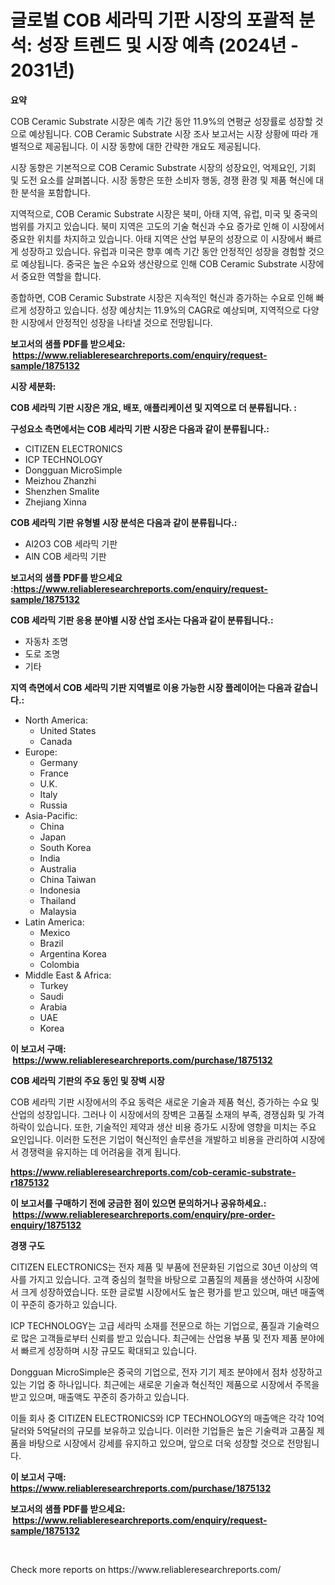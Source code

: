 <p><h1>글로벌 COB 세라믹 기판 시장의 포괄적 분석: 성장 트렌드 및 시장 예측 (2024년 - 2031년)</h1></p><p><strong>요약</strong></p>
<p><p>COB Ceramic Substrate 시장은 예측 기간 동안 11.9%의 연평균 성장률로 성장할 것으로 예상됩니다. COB Ceramic Substrate 시장 조사 보고서는 시장 상황에 따라 개별적으로 제공됩니다. 이 시장 동향에 대한 간략한 개요도 제공됩니다. </p><p>시장 동향은 기본적으로 COB Ceramic Substrate 시장의 성장요인, 억제요인, 기회 및 도전 요소를 살펴봅니다. 시장 동향은 또한 소비자 행동, 경쟁 환경 및 제품 혁신에 대한 분석을 포함합니다.</p><p>지역적으로, COB Ceramic Substrate 시장은 북미, 아태 지역, 유럽, 미국 및 중국의 범위를 가지고 있습니다. 북미 지역은 고도의 기술 혁신과 수요 증가로 인해 이 시장에서 중요한 위치를 차지하고 있습니다. 아태 지역은 산업 부문의 성장으로 이 시장에서 빠르게 성장하고 있습니다. 유럽과 미국은 향후 예측 기간 동안 안정적인 성장을 경험할 것으로 예상됩니다. 중국은 높은 수요와 생산량으로 인해 COB Ceramic Substrate 시장에서 중요한 역할을 합니다.</p><p>종합하면, COB Ceramic Substrate 시장은 지속적인 혁신과 증가하는 수요로 인해 빠르게 성장하고 있습니다. 성장 예상치는 11.9%의 CAGR로 예상되며, 지역적으로 다양한 시장에서 안정적인 성장을 나타낼 것으로 전망됩니다.</p></p>
<p><strong>보고서의 샘플 PDF를 받으세요: &nbsp;<a href="https://www.reliableresearchreports.com/enquiry/request-sample/1875132">https://www.reliableresearchreports.com/enquiry/request-sample/1875132</a></strong></p>
<p><strong>시장 세분화:</strong></p>
<p><strong> COB 세라믹 기판 시장은 개요, 배포, 애플리케이션 및 지역으로 더 분류됩니다. :</strong></p>
<p><strong>구성요소 측면에서는 COB 세라믹 기판 시장은 다음과 같이 분류됩니다.:</strong></p>
<p><ul><li>CITIZEN ELECTRONICS</li><li>ICP TECHNOLOGY</li><li>Dongguan MicroSimple</li><li>Meizhou Zhanzhi</li><li>Shenzhen Smalite</li><li>Zhejiang Xinna</li></ul></p>
<p><strong> COB 세라믹 기판 유형별 시장 분석은 다음과 같이 분류됩니다.:</strong></p>
<p><ul><li>Al2O3 COB 세라믹 기판</li><li>AlN COB 세라믹 기판</li></ul></p>
<p><strong>보고서의 샘플 PDF를 받으세요 :<a href="https://www.reliableresearchreports.com/enquiry/request-sample/1875132">https://www.reliableresearchreports.com/enquiry/request-sample/1875132</a></strong></p>
<p><strong> COB 세라믹 기판 응용 분야별 시장 산업 조사는 다음과 같이 분류됩니다.:</strong></p>
<p><ul><li>자동차 조명</li><li>도로 조명</li><li>기타</li></ul></p>
<p><strong>지역 측면에서 COB 세라믹 기판 지역별로 이용 가능한 시장 플레이어는 다음과 같습니다.:</strong></p>
<p><ul>
    <li>
        North America:
        <ul>
            <li>United States</li>
            <li>Canada</li>
        </ul>
    </li>
    <li>
        Europe:
        <ul>
            <li>Germany</li>
            <li>France</li>
            <li>U.K.</li>
            <li>Italy</li>
            <li>Russia</li>
        </ul>
    </li>
    <li>
        Asia-Pacific:
        <ul>
            <li>China</li>
            <li>Japan</li>
            <li>South Korea</li>
            <li>India</li>
            <li>Australia</li>
            <li>China Taiwan</li>
            <li>Indonesia</li>
            <li>Thailand</li>
            <li>Malaysia</li>
        </ul>
    </li>
    <li>
        Latin America:
        <ul>
            <li>Mexico</li>
            <li>Brazil</li>
            <li>Argentina Korea</li>
            <li>Colombia</li>
        </ul>
    </li>
    <li>
        Middle East & Africa:
        <ul>
            <li>Turkey</li>
            <li>Saudi</li>
            <li>Arabia</li>
            <li>UAE</li>
            <li>Korea</li>
        </ul>
    </li>
    </ul></p>
<p><strong>이 보고서 구매: &nbsp;<a href="https://www.reliableresearchreports.com/purchase/1875132">https://www.reliableresearchreports.com/purchase/1875132</a></strong></p>
<p><strong>COB 세라믹 기판의 주요 동인 및 장벽 시장</strong></p>
<p><p>COB 세라믹 기판 시장에서의 주요 동력은 새로운 기술과 제품 혁신, 증가하는 수요 및 산업의 성장입니다. 그러나 이 시장에서의 장벽은 고품질 소재의 부족, 경쟁심화 및 가격 하락이 있습니다. 또한, 기술적인 제약과 생산 비용 증가도 시장에 영향을 미치는 주요 요인입니다. 이러한 도전은 기업이 혁신적인 솔루션을 개발하고 비용을 관리하여 시장에서 경쟁력을 유지하는 데 어려움을 겪게 됩니다.</p></p>
<p><strong><a href="https://www.reliableresearchreports.com/cob-ceramic-substrate-r1875132">https://www.reliableresearchreports.com/cob-ceramic-substrate-r1875132</a></strong></p>
<p><strong>이 보고서를 구매하기 전에 궁금한 점이 있으면 문의하거나 공유하세요.: &nbsp;<a href="https://www.reliableresearchreports.com/enquiry/pre-order-enquiry/1875132">https://www.reliableresearchreports.com/enquiry/pre-order-enquiry/1875132</a></strong></p>
<p><strong>경쟁 구도</strong></p>
<p><p>CITIZEN ELECTRONICS는 전자 제품 및 부품에 전문화된 기업으로 30년 이상의 역사를 가지고 있습니다. 고객 중심의 철학을 바탕으로 고품질의 제품을 생산하여 시장에서 크게 성장하였습니다. 또한 글로벌 시장에서도 높은 평가를 받고 있으며, 매년 매출액이 꾸준히 증가하고 있습니다.</p><p>ICP TECHNOLOGY는 고급 세라믹 소재를 전문으로 하는 기업으로, 품질과 기술력으로 많은 고객들로부터 신뢰를 받고 있습니다. 최근에는 산업용 부품 및 전자 제품 분야에서 빠르게 성장하며 시장 규모도 확대되고 있습니다.</p><p>Dongguan MicroSimple은 중국의 기업으로, 전자 기기 제조 분야에서 점차 성장하고 있는 기업 중 하나입니다. 최근에는 새로운 기술과 혁신적인 제품으로 시장에서 주목을 받고 있으며, 매출액도 꾸준히 증가하고 있습니다.</p><p>이들 회사 중 CITIZEN ELECTRONICS와 ICP TECHNOLOGY의 매출액은 각각 10억달러와 5억달러의 규모를 보유하고 있습니다. 이러한 기업들은 높은 기술력과 고품질 제품을 바탕으로 시장에서 강세를 유지하고 있으며, 앞으로 더욱 성장할 것으로 전망됩니다.</p></p>
<p><strong>이 보고서 구매: &nbsp; <a href="https://www.reliableresearchreports.com/purchase/1875132">https://www.reliableresearchreports.com/purchase/1875132</a></strong></p>
<p><strong>보고서의 샘플 PDF를 받으세요: &nbsp;<a href="https://www.reliableresearchreports.com/enquiry/request-sample/1875132">https://www.reliableresearchreports.com/enquiry/request-sample/1875132</a></strong><strong></strong></p>
<p>&nbsp;</p>
<p>Check more reports on https://www.reliableresearchreports.com/</p>